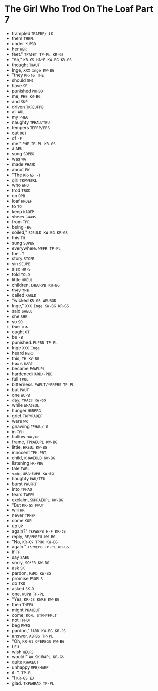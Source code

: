 # The Girl Who Trod On The Loaf Part 7

* trampled `TRAFRP/-LD`
* them `THEPL`
* under `*UPBD`
* her `HER`
* feet." `TPAOET TP-PL KR-GS`
* "Ah," `KR-GS HA*E KW-BG KR-GS`
* thought `THAUT`
* Inge, `XXX Inge KW-BG`
* "they `KR-GS THE`
* should `SHO`
* have `SR`
* punished `PUPBD`
* me, `PHE KW-BG`
* and `SKP`
* driven `TKREUFPB`
* all `AUL`
* my `PHEU`
* naughty `TPHAU/TEU`
* tempers `TEFRP/ERS`
* out `OUT`
* of `-F`
* me." `PHE TP-PL KR-GS`
* a `AEU`
* song `SOPBG`
* was `WA`
* made `PHAED`
* about `PW`
* "The `KR-GS -T`
* girl `TKPWEURL`
* who `WHO`
* trod `TROD`
* on `OPB`
* loaf `HROEF`
* to `TO`
* keep `KAOEP`
* shoes `SHAOS`
* from `TPR`
* being `-BG`
* soiled," `SOEULD KW-BG KR-GS`
* this `TH`
* sung `SUPBG`
* everywhere. `WEFR TP-PL`
* the `-T`
* story `STOER`
* sin `SEUPB`
* also `HR-S`
* told `TOLD`
* little `HREUL`
* children, `KHEURPB KW-BG`
* they `THE`
* called `KAULD`
* "wicked `KR-GS WEUBGD`
* Inge," `XXX Inge KW-BG KR-GS`
* said `SAEUD`
* she `SHE`
* so `SO`
* that `THA`
* ought `OT`
* be `-B`
* punished. `PUPBD TP-PL`
* Inge `XXX Inge`
* heard `HERD`
* this, `TH KW-BG`
* heart `HART`
* became `PWAEUPL`
* hardened `HARD/-PBD`
* full `TPUL`
* bitterness. `PWEUT/*ERPBS TP-PL`
* but `PWUT`
* one `WUPB`
* day, `TKAEU KW-BG`
* while `WHAOEUL`
* hunger `HURPBG`
* grief `TKPWRAOEF`
* were `WR`
* gnawing `TPHAU/-G`
* in `TPH`
* hollow `HOL/OE`
* frame, `TPRAEUPL KW-BG`
* little, `HREUL KW-BG`
* innocent `TPH-PBT`
* child, `KHAOEULD KW-BG`
* listening `HR-PBG`
* tale `TAEL`
* vain, `SRA*EUPB KW-BG`
* haughty `HAU/TEU`
* burst `PWUFRT`
* into `TPHAO`
* tears `TAERS`
* exclaim, `SKHRAEUPL KW-BG`
* "But `KR-GS PWUT`
* will `HR`
* never `TPHEF`
* come `KOPL`
* up `UP`
* again?" `TKPWEPB H-F KR-GS`
* reply, `RE/PHREU KW-BG`
* "No, `KR-GS TPHO KW-BG`
* again." `TKPWEPB TP-PL KR-GS`
* if `TP`
* say `SAEU`
* sorry, `SO*ER KW-BG`
* ask `SK`
* pardon, `PARD KW-BG`
* promise `PROPLS`
* do `TKO`
* asked `SK-D`
* one. `WUPB TP-PL`
* "Yes, `KR-GS KWRE KW-BG`
* then `THEPB`
* might `PHAOEUT`
* come; `KOPL STPH*FPLT`
* not `TPHOT`
* beg `PWEG`
* pardon," `PARD KW-BG KR-GS`
* answer. `AEPBS TP-PL`
* "Oh, `KR-GS O*ERBGS KW-BG`
* I `EU`
* wish `WEURB`
* would!" `WO SKHRAPL KR-GS`
* quite `KWAOEUT`
* unhappy `UPB/HAEP`
* it. `T TP-PL`
* "I `KR-GS EU`
* glad. `TKPWHRAD TP-PL`
